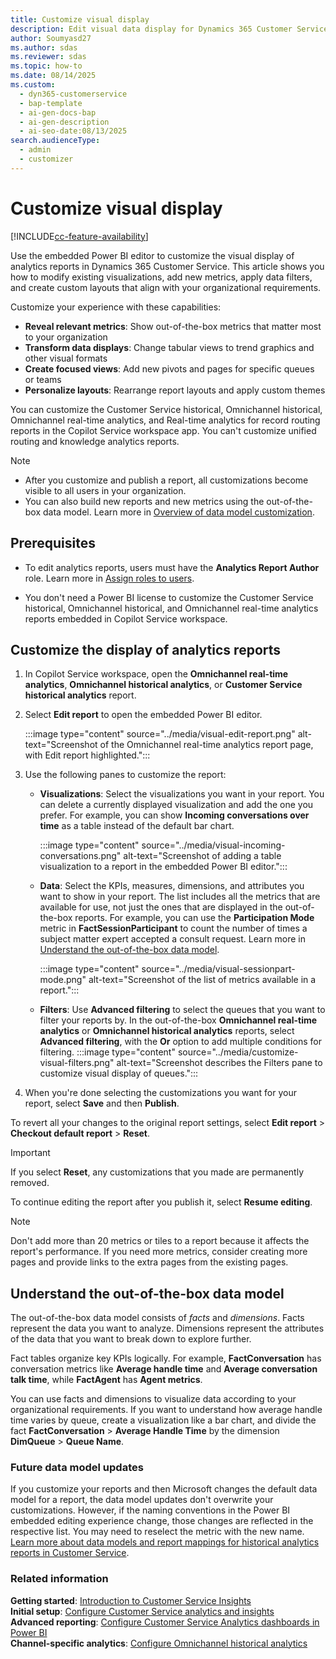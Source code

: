 ```yaml
---
title: Customize visual display
description: Edit visual data display for Dynamics 365 Customer Service analytics reports using the Power BI embedded editor. Modify key performance indicators, filter data, edit reports, customize metrics, and create organization-specific dashboard layouts.
author: Soumyasd27
ms.author: sdas
ms.reviewer: sdas
ms.topic: how-to
ms.date: 08/14/2025
ms.custom:
  - dyn365-customerservice
  - bap-template
  - ai-gen-docs-bap
  - ai-gen-description
  - ai-seo-date:08/13/2025
search.audienceType:
  - admin
  - customizer
---
```


# Customize visual display

[!INCLUDE[cc-feature-availability](../../includes/cc-feature-availability.md)]

Use the embedded Power BI editor to customize the visual display of analytics reports in Dynamics 365 Customer Service. This article shows you how to modify existing visualizations, add new metrics, apply data filters, and create custom layouts that align with your organizational requirements.

Customize your experience with these capabilities:

- **Reveal relevant metrics**: Show out-of-the-box metrics that matter most to your organization
- **Transform data displays**: Change tabular views to trend graphics and other visual formats
- **Create focused views**: Add new pivots and pages for specific queues or teams
- **Personalize layouts**: Rearrange report layouts and apply custom themes

You can customize the Customer Service historical, Omnichannel historical, Omnichannel real-time analytics, and Real-time analytics for record routing reports in the Copilot Service workspace app. You can't customize unified routing and knowledge analytics reports.

> [!NOTE]
> - After you customize and publish a report, all customizations become visible to all users in your organization.
> - You can also build new reports and new metrics using the out-of-the-box data model. Learn more in [Overview of data model customization](datamodel-overview.md).

## Prerequisites

- To edit analytics reports, users must have the **Analytics Report Author** role. Learn more in [Assign roles to users](../implement/add-users-assign-roles.md#assign-roles-to-users).

- You don't need a Power BI license to customize the Customer Service historical, Omnichannel historical, and Omnichannel real-time analytics reports embedded in Copilot Service workspace.

## Customize the display of analytics reports

1. In Copilot Service workspace, open the **Omnichannel real-time analytics**, **Omnichannel historical analytics**, or **Customer Service historical analytics** report.

1. Select **Edit report** to open the embedded Power BI editor.

    :::image type="content" source="../media/visual-edit-report.png" alt-text="Screenshot of the Omnichannel real-time analytics report page, with Edit report highlighted.":::

1. Use the following panes to customize the report:

   - **Visualizations**: Select the visualizations you want in your report. You can delete a currently displayed visualization and add the one you prefer. For example, you can show **Incoming conversations over time** as a table instead of the default bar chart.

      :::image type="content" source="../media/visual-incoming-conversations.png" alt-text="Screenshot of adding a table visualization to a report in the embedded Power BI editor.":::

   - **Data**: Select the KPIs, measures, dimensions, and attributes you want to show in your report. The list includes all the metrics that are available for use, not just the ones that are displayed in the out-of-the-box reports. For example, you can use the **Participation Mode** metric in **FactSessionParticipant** to count the number of times a subject matter expert accepted a consult request. Learn more in [Understand the out-of-the-box data model](#understand-the-out-of-the-box-data-model).

      :::image type="content" source="../media/visual-sessionpart-mode.png" alt-text="Screenshot of the list of metrics available in a report.":::

    - **Filters**: Use **Advanced filtering** to select the queues that you want to filter your reports by. In the out-of-the-box **Omnichannel real-time analytics** or **Omnichannel historical analytics** reports, select **Advanced filtering**, with the **Or** option to add multiple conditions for filtering.
    :::image type="content" source="../media/customize-visual-filters.png" alt-text="Screenshot describes the Filters pane to customize visual display of queues.":::


1. When you're done selecting the customizations you want for your report, select **Save** and then **Publish**.

To revert all your changes to the original report settings, select **Edit report** > **Checkout default report** > **Reset**.

   > [!IMPORTANT]
   > If you select **Reset**, any customizations that you made are permanently removed.

To continue editing the report after you publish it, select **Resume editing**.

> [!NOTE]
> Don't add more than 20 metrics or tiles to a report because it affects the report's performance. If you need more metrics, consider creating more pages and provide links to the extra pages from the existing pages.

## Understand the out-of-the-box data model

The out-of-the-box data model consists of *facts* and *dimensions*. Facts represent the data you want to analyze. Dimensions represent the attributes of the data that you want to break down to explore further.

Fact tables organize key KPIs logically. For example, **FactConversation** has conversation metrics like **Average handle time** and **Average conversation talk time**, while **FactAgent** has **Agent metrics**.  

You can use facts and dimensions to visualize data according to your organizational requirements. If you want to understand how average handle time varies by queue, create a visualization like a bar chart, and divide the fact **FactConversation** > **Average Handle Time** by the dimension **DimQueue** > **Queue Name**.

### Future data model updates

If you customize your reports and then Microsoft changes the default data model for a report, the data model updates don't overwrite your customizations. However, if the naming conventions in the Power BI embedded editing experience change, those changes are reflected in the respective list. You may need to reselect the metric with the new name. [Learn more about data models and report mappings for historical analytics reports in Customer Service](oob-data-models.md#data-models-and-report-mappings-for-historical-analytics-reports-in-customer-service).

### Related information

**Getting started**: [Introduction to Customer Service Insights](../implement/introduction-customer-service-analytics.md)  
**Initial setup**: [Configure Customer Service analytics and insights](../administer/configure-customer-service-analytics-insights-csh.md)  
**Advanced reporting**: [Configure Customer Service Analytics dashboards in Power BI](../implement/configure-customer-service-analytics-dashboard.md)  
**Channel-specific analytics**: [Configure Omnichannel historical analytics](../administer/oc-historical-analytics-reports.md)


